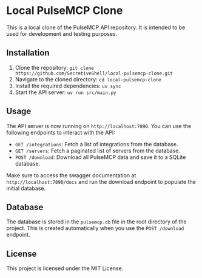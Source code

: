 # Local PulseMCP Clone

This is a local clone of the PulseMCP API repository. It is intended to be used for development and testing purposes.

## Installation

1. Clone the repository: `git clone https://github.com/SecretiveShell/local-pulsemcp-clone.git`
2. Navigate to the cloned directory: `cd local-pulsemcp-clone`
3. Install the required dependencies: `uv sync`
4. Start the API server: `uv run src/main.py`

## Usage

The API server is now running on `http://localhost:7890`. You can use the following endpoints to interact with the API:

- `GET /integrations`: Fetch a list of integrations from the database.
- `GET /servers`: Fetch a paginated list of servers from the database.
- `POST /download`: Download all PulseMCP data and save it to a SQLite database.

Make sure to access the swagger documentation at `http://localhost:7890/docs` and run the download endpoint to populate the initial database.

## Database

The database is stored in the `pulsemcp.db` file in the root directory of the project. This is created automatically when you use the `POST /download` endpoint.

## License

This project is licensed under the MIT License.